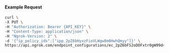 <!-- Code generated for API Clients. DO NOT EDIT. -->

#### Example Request

```bash
curl \
-X PUT \
-H "Authorization: Bearer {API_KEY}" \
-H "Content-Type: application/json" \
-H "Ngrok-Version: 2" \
-d '{"ip_policy_ids":["ipp_2pZ6bHyxzFioVLWgw8m0HwhQmyy"]}' \
https://api.ngrok.com/endpoint_configurations/ec_2pZ6bFS2oDOFxtr0gW99d4o7N9v/ip_policy
```
